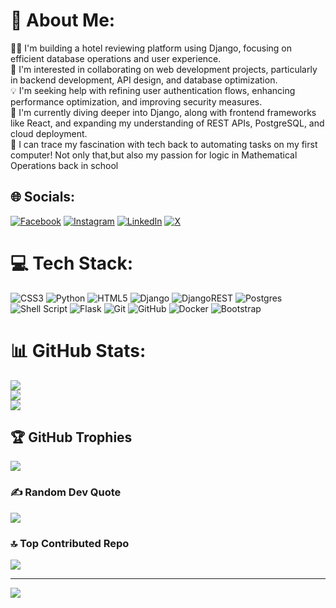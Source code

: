 # 💫 About Me:
👨‍💻 I'm building a hotel reviewing platform using Django, focusing on efficient database operations and user experience.<br>🤝 I'm interested in collaborating on web development projects, particularly in backend development, API design, and database optimization.<br>💡 I'm seeking help with refining user authentication flows, enhancing performance optimization, and improving security measures.<br>🌱 I'm currently diving deeper into Django, along with frontend frameworks like React, and expanding my understanding of REST APIs, PostgreSQL, and cloud deployment.<br>🎉 I can trace my fascination with tech back to automating tasks on my first computer! Not only that,but also my passion for logic in Mathematical Operations back in school


## 🌐 Socials:
[![Facebook](https://img.shields.io/badge/Facebook-%231877F2.svg?logo=Facebook&logoColor=white)](https://facebook.com/https://www.facebook.com/profile.php?id=61556971840101) [![Instagram](https://img.shields.io/badge/Instagram-%23E4405F.svg?logo=Instagram&logoColor=white)](https://instagram.com/hussjerome) [![LinkedIn](https://img.shields.io/badge/LinkedIn-%230077B5.svg?logo=linkedin&logoColor=white)](https://linkedin.com/in/https://www.linkedin.com/in/jeremy-nyangi-445469232/) [![X](https://img.shields.io/badge/X-black.svg?logo=X&logoColor=white)](https://x.com/@hussn_jerome) 

# 💻 Tech Stack:
![CSS3](https://img.shields.io/badge/css3-%231572B6.svg?style=for-the-badge&logo=css3&logoColor=white) ![Python](https://img.shields.io/badge/python-3670A0?style=for-the-badge&logo=python&logoColor=ffdd54) ![HTML5](https://img.shields.io/badge/html5-%23E34F26.svg?style=for-the-badge&logo=html5&logoColor=white) ![Django](https://img.shields.io/badge/django-%23092E20.svg?style=for-the-badge&logo=django&logoColor=white) ![DjangoREST](https://img.shields.io/badge/DJANGO-REST-ff1709?style=for-the-badge&logo=django&logoColor=white&color=ff1709&labelColor=gray) ![Postgres](https://img.shields.io/badge/postgres-%23316192.svg?style=for-the-badge&logo=postgresql&logoColor=white) ![Shell Script](https://img.shields.io/badge/shell_script-%23121011.svg?style=for-the-badge&logo=gnu-bash&logoColor=white) ![Flask](https://img.shields.io/badge/flask-%23000.svg?style=for-the-badge&logo=flask&logoColor=white) ![Git](https://img.shields.io/badge/git-%23F05033.svg?style=for-the-badge&logo=git&logoColor=white) ![GitHub](https://img.shields.io/badge/github-%23121011.svg?style=for-the-badge&logo=github&logoColor=white) ![Docker](https://img.shields.io/badge/docker-%230db7ed.svg?style=for-the-badge&logo=docker&logoColor=white) ![Bootstrap](https://img.shields.io/badge/bootstrap-%238511FA.svg?style=for-the-badge&logo=bootstrap&logoColor=white)
# 📊 GitHub Stats:
![](https://github-readme-stats.vercel.app/api?username=Jere-my98&theme=dark&hide_border=true&include_all_commits=false&count_private=false)<br/>
![](https://github-readme-streak-stats.herokuapp.com/?user=Jere-my98&theme=dark&hide_border=true)<br/>
![](https://github-readme-stats.vercel.app/api/top-langs/?username=Jere-my98&theme=dark&hide_border=true&include_all_commits=false&count_private=false&layout=compact)

## 🏆 GitHub Trophies
![](https://github-profile-trophy.vercel.app/?username=Jere-my98&theme=radical&no-frame=false&no-bg=false&margin-w=4)

### ✍️ Random Dev Quote
![](https://quotes-github-readme.vercel.app/api?type=horizontal&theme=radical)

### 🔝 Top Contributed Repo
![](https://github-contributor-stats.vercel.app/api?username=Jere-my98&limit=5&theme=dark&combine_all_yearly_contributions=true)

---
[![](https://visitcount.itsvg.in/api?id=Jere-my98&icon=6&color=0)](https://visitcount.itsvg.in)

<!-- Proudly created with GPRM ( https://gprm.itsvg.in ) -->
